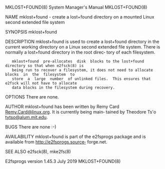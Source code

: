 MKLOST+FOUND(8)                         System Manager's Manual                        MKLOST+FOUND(8)

NAME
       mklost+found - create a lost+found directory on a mounted Linux second extended file system

SYNOPSIS
       mklost+found

DESCRIPTION
       mklost+found  is  used  to  create a lost+found directory in the current working directory on a
       Linux second extended file system.  There is normally a lost+found directory in the root direc‐
       tory of each filesystem.

       mklost+found  pre-allocates  disk  blocks to the lost+found directory so that when e2fsck(8) is
       being run to recover a filesystem, it does not need to allocate blocks  in  the  filesystem  to
       store  a  large  number  of unlinked files.  This ensures that e2fsck will not have to allocate
       data blocks in the filesystem during recovery.

OPTIONS
       There are none.

AUTHOR
       mklost+found has been written by Remy Card <Remy.Card@linux.org>.  It is currently being  main‐
       tained by Theodore Ts'o <tytso@alum.mit.edu>.

BUGS
       There are none :-)

AVAILABILITY
       mklost+found  is  part  of the e2fsprogs package and is available from http://e2fsprogs.source‐
       forge.net.

SEE ALSO
       e2fsck(8), mke2fs(8)

E2fsprogs version 1.45.3                       July 2019                               MKLOST+FOUND(8)
